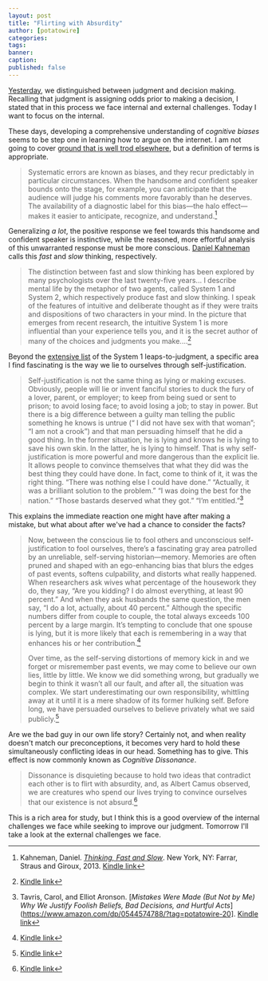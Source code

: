 ```yaml
---
layout: post
title: "Flirting with Absurdity"
author: [potatowire]
categories: 
tags: 
banner: 
caption: 
published: false
---
```


[Yesterday][1], we distinguished between judgment and decision making. Recalling that judgment is assigning odds prior to making a decision, I stated that in this process we face internal and external challenges. Today I want to focus on the internal.

These days, developing a comprehensive understanding of *cognitive biases* seems to be step one in learning how to argue on the internet. I am not going to cover [ground that is well trod elsewhere][2], but a definition of terms is appropriate. 

> Systematic errors are known as biases, and they recur predictably in particular circumstances. When the handsome and confident speaker bounds onto the stage, for example, you can anticipate that the audience will judge his comments more favorably than he deserves. The availability of a diagnostic label for this bias—the halo effect—makes it easier to anticipate, recognize, and understand.[^1]

Generalizing *a lot*, the positive response we feel towards this handsome and confident speaker is instinctive, while the reasoned, more effortful analysis of this unwarranted response must be more conscious. [Daniel Kahneman][5] calls this *fast* and *slow* thinking, respectively.

> The distinction between fast and slow thinking has been explored by many psychologists over the last twenty-five years... I describe mental life by the metaphor of two agents, called System 1 and System 2, which respectively produce fast and slow thinking. I speak of the features of intuitive and deliberate thought as if they were traits and dispositions of two characters in your mind. In the picture that emerges from recent research, the intuitive System 1 is more influential than your experience tells you, and it is the secret author of many of the choices and judgments you make....[^2]

Beyond the [extensive list][7] of the System 1 leaps-to-judgment, a specific area I find fascinating is the way we lie to ourselves through self-justification.

> Self-justification is not the same thing as lying or making excuses. Obviously, people will lie or invent fanciful stories to duck the fury of a lover, parent, or employer; to keep from being sued or sent to prison; to avoid losing face; to avoid losing a job; to stay in power. But there is a big difference between a guilty man telling the public something he knows is untrue (“ I did not have sex with that woman”; “I am not a crook”) and that man persuading himself that he did a good thing. In the former situation, he is lying and knows he is lying to save his own skin. In the latter, he is lying to himself. That is why self-justification is more powerful and more dangerous than the explicit lie. It allows people to convince themselves that what they did was the best thing they could have done. In fact, come to think of it, it was the right thing. “There was nothing else I could have done.” “Actually, it was a brilliant solution to the problem.” “I was doing the best for the nation.” “Those bastards deserved what they got.” “I’m entitled.”[^3]

This explains the immediate reaction one might have after making a mistake, but what about after we've had a chance to consider the facts?

> Now, between the conscious lie to fool others and unconscious self-justification to fool ourselves, there’s a fascinating gray area patrolled by an unreliable, self-serving historian—memory. Memories are often pruned and shaped with an ego-enhancing bias that blurs the edges of past events, softens culpability, and distorts what really happened. When researchers ask wives what percentage of the housework they do, they say, “Are you kidding? I do almost everything, at least 90 percent.” And when they ask husbands the same question, the men say, “I do a lot, actually, about 40 percent.” Although the specific numbers differ from couple to couple, the total always exceeds 100 percent by a large margin. It’s tempting to conclude that one spouse is lying, but it is more likely that each is remembering in a way that enhances his or her contribution.[^4]
> 
> Over time, as the self-serving distortions of memory kick in and we forget or misremember past events, we may come to believe our own lies, little by little. We know we did something wrong, but gradually we begin to think it wasn’t all our fault, and after all, the situation was complex. We start underestimating our own responsibility, whittling away at it until it is a mere shadow of its former hulking self. Before long, we have persuaded ourselves to believe privately what we said publicly.[^5]

Are we the bad guy in our own life story? Certainly not, and when reality doesn't match our preconceptions, it becomes very hard to hold these simultaneously conflicting ideas in our head. Something has to give. This effect is now commonly known as *Cognitive Dissonance*.

> Dissonance is disquieting because to hold two ideas that contradict each other is to flirt with absurdity, and, as Albert Camus observed, we are creatures who spend our lives trying to convince ourselves that our existence is not absurd.[^6]

This is a rich area for study, but I think this is a good overview of the internal challenges we face while seeking to improve our judgment. Tomorrow I'll take a look at the external challenges we face.


[^1]:	Kahneman, Daniel. [*Thinking, Fast and Slow*][3]. New York, NY: Farrar, Straus and Giroux, 2013. [Kindle link][4]

[^2]:	[Kindle link][6]

[^3]:	Tavris, Carol, and Elliot Aronson. [*Mistakes Were Made (But Not by Me) Why We Justify Foolish Beliefs, Bad Decisions, and Hurtful Acts*](https://www.amazon.com/dp/0544574788/?tag=potatowire-20].  [Kindle link][8]

[^4]:	[Kindle link][9]

[^5]:	[Kindle link][10]

[^6]:	[Kindle link][11]

[1]:	https://with.thegra.in/judgment-vs-decision-making
[2]:	https://youarenotsosmart.com/
[3]:	https://www.amazon.com/dp/0374533555/?tag=potatowire-20
[4]:	http://a.co/gFrFFK4
[5]:	https://en.wikipedia.org/wiki/Daniel_Kahneman
[6]:	http://a.co/atwMvs7
[7]:	https://en.wikipedia.org/wiki/Daniel_Kahneman
[8]:	http://a.co/gc4dtBG
[9]:	http://a.co/3kI5oUp
[10]:	http://a.co/eyUklmD
[11]:	http://a.co/3vS9z1q